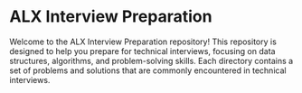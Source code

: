 # ALX Interview Preparation

Welcome to the ALX Interview Preparation repository! This repository is designed to help you prepare for technical interviews, focusing on data structures, algorithms, and problem-solving skills. Each directory contains a set of problems and solutions that are commonly encountered in technical interviews.
